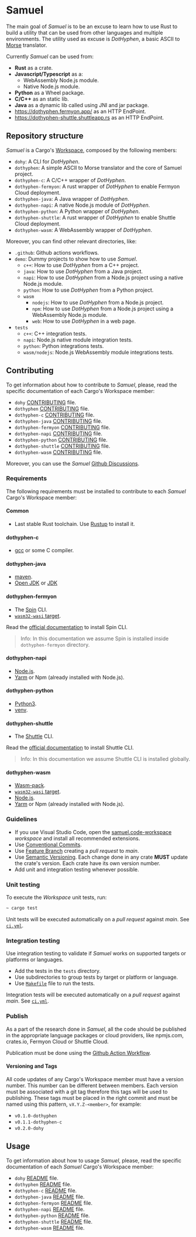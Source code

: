 # Samuel

The main goal of _Samuel_ is to be an excuse to learn how to use Rust to build a utility that can be used from other languages and multiple environments. The utility used as excuse is _DotHyphen_, a basic ASCII to [Morse](https://en.wikipedia.org/wiki/Morse_code) translator.

Currently _Samuel_ can be used from:

* __Rust__ as a crate.
* __Javascript/Typescript__ as a:
  * WebAssembly Node.js module.
  * Native Node.js module.
* __Python__ as a Wheel package.
* __C/C++__ as an static lib.
* __Java__ as a dynamic lib called using JNI and jar package.
* <https://dothyphen.fermyon.app/> as an HTTP EndPoint.
* <https://dothyphen-shuttle.shuttleapp.rs> as an HTTP EndPoint.

## Repository structure

_Samuel_ is a Cargo's [Workspace](https://doc.rust-lang.org/cargo/reference/workspaces.html), composed by the following members:

* `dohy`: A CLI for _DotHyphen_.
* `dothyphen`: A simple ASCII to Morse translator and the core of Samuel project.
* `dothyphen-c`: A C/C++ wrapper of _DotHyphen_.
* `dothyphen-fermyon`: A rust wrapper of _DotHyphen_ to enable Fermyon Cloud deployment.
* `dothyphen-java`: A Java wrapper of _DotHyphen_.
* `dothyphen-napi`: A native Node.js module of _DotHyphen_.
* `dothyphen-python`: A Python wrapper of _DotHyphen_.
* `dothyphen-shuttle`: A rust wrapper of _DotHyphen_ to enable Shuttle Cloud deployment.
* `dothyphen-wasm`: A WebAssembly wrapper of _DotHyphen_.

Moreover, you can find other relevant directories, like:

* `.github`: Github actions workflows.
* `demo`: Dummy projects to show how to use _Samuel_.
  * `c++`: How to use _DotHyphen_ from a C++ project.
  * `java`: How to use _DotHyphen_ from a Java project.
  * `napi`: How to use _DotHyphen_ from a Node.js project using a native Node.js module.
  * `python`: How to use _DotHyphen_ from a Python project.
  * `wasm`
    * `nodejs`: How to use _DotHyphen_ from a Node.js project.
    * `npm`: How to use _DotHyphen_ from a Node.js project using a WebAssembly Node.js module.
    * `web`: How to use _DotHyphen_ in a web page.
* `tests`
  * `c++`: C++ integration tests.
  * `napi`: Node.js native module integration tests.
  * `python`: Python integrations tests.
  * `wasm/nodejs`: Node.js WebAssembly module integrations tests.

## Contributing

To get information about how to contribute to _Samuel_, please, read the specific documentation of each Cargo's Workspace member:

* `dohy` [CONTRIBUTING](./dohy/CONTRIBUTING.md) file.
* `dothyphen` [CONTRIBUTING](./dothyphen/CONTRIBUTING.md) file.
* `dothyphen-c` [CONTRIBUTING](./dothyphen-c/CONTRIBUTING.md) file.
* `dothyphen-java` [CONTRIBUTING](./dothyphen-java/CONTRIBUTING.md) file.
* `dothyphen-fermyon` [CONTRIBUTING](./dothyphen-fermyon/CONTRIBUTING.md) file.
* `dothyphen-napi` [CONTRIBUTING](./dothyphen-napi/CONTRIBUTING.md) file.
* `dothyphen-python` [CONTRIBUTING](./dothyphen-python/CONTRIBUTING.md) file.
* `dothyphen-shuttle` [CONTRIBUTING](./dothyphen-shuttle/CONTRIBUTING.md) file.
* `dothyphen-wasm` [CONTRIBUTING](./dothyphen-wasm/CONTRIBUTING.md) file.

Moreover, you can use the _Samuel_ [Github Discussions](https://github.com/isfegu/samuel/discussions).

### Requirements

The following requirements must be installed to contribute to each _Samuel_ Cargo's Workspace member:

#### Common

* Last stable Rust toolchain. Use [Rustup](https://rustup.rs/) to install it.

#### dothyphen-c

* [gcc](https://gcc.gnu.org/) or some C compiler.

#### dothyphen-java

* [maven](https://maven.apache.org/).
* [Open JDK](https://openjdk.org/) or [JDK](https://www.oracle.com/java/technologies/downloads/)

#### dothyphen-fermyon

* The [Spin](https://developer.fermyon.com/spin) CLI.
* [`wasm32-wasi` target](https://rust-lang.github.io/rustup/concepts/toolchains.html).

Read the [official documentation](https://developer.fermyon.com/spin/install) to install Spin CLI.

> Info: In this documentation we assume Spin is installed inside `dothyphen-fermyon` directory.

#### dothyphen-napi

* [Node.js](https://nodejs.org).
* [Yarm](https://yarnpkg.com/) or Npm (already installed with Node.js).

#### dothyphen-python

* [Python3](https://www.python.org).
* [venv](https://docs.python.org/3/library/venv.html).

#### dothyphen-shuttle

* The [Shuttle](https://docs.shuttle.rs) CLI.

Read the [official documentation](https://docs.shuttle.rs/introduction/installation) to install Shuttle CLI.

> Info: In this documentation we assume Shuttle CLI is installed globally.

#### dothyphen-wasm

* [Wasm-pack](https://rustwasm.github.io/wasm-pack/installer/).
* [`wasm32-wasi` target](https://rust-lang.github.io/rustup/concepts/toolchains.html).
* [Node.js](https://nodejs.org).
* [Yarm](https://yarnpkg.com/) or Npm (already installed with Node.js).

### Guidelines

* If you use Visual Studio Code, open the [samuel.code-workspace](./samuel.code-workspace) _workspace_ and install all recommended extensions.
* Use [Conventional Commits](https://www.conventionalcommits.org).
* Use [Feature Branch](https://www.atlassian.com/git/tutorials/comparing-workflows/feature-branch-workflow) creating a _pull request_ to _main_.
* Use [Semantic Versioning](https://semver.org/). Each change done in any crate __MUST__ update the crate's version. Each crate have its own version number.
* Add unit and integration testing whenever possible.

### Unit testing

To execute the _Workspace_ unit tests, run:

```bash
~ cargo test
```

Unit tests will be executed automatically on a _pull request_ against _main_. See [`ci.yml`](./.github/workflows/ci.yml).

### Integration testing

Use integration testing to validate if _Samuel_ works on supported targets or platforms or languages.

* Add the tests in the `tests` directory.
* Use subdirectories to group tests by target or platform or language.
* Use [`Makefile`](./Makefile) file to run the tests.

Integration tests will be executed automatically on a _pull request_ against _main_. See [`ci.yml`](./.github/workflows/ci.yml).

### Publish

As a part of the research done in _Samuel_, all the code should be published in the appropriate language packages or cloud providers, like npmjs.com, crates.io, Fermyon Cloud or Shuttle Cloud.

Publication must be done using the [Github Action Workflow](../.github/workflows/cd.yml).

#### Versioning and Tags

All code updates of any Cargo's Workspace member must have a version number. This number can be different between members. Each version must be associated with a git tag therefore this tags will be used to publishing. These tags must be placed in the right commit and must be named using this pattern, `vX.Y.Z-<member>`, for example:

* `v0.1.0-dothyphen`
* `v0.1.1-dothyphen-c`
* `v0.2.0-dohy`

## Usage

To get information about how to usage _Samuel_, please, read the specific documentation of each _Samuel_ Cargo's Workspace member:

* `dohy` [README](./dohy/README.md) file.
* `dothyphen` [README](./dothyphen/README.md) file.
* `dothyphen-c` [README](./dothyphen-c/README.md) file.
* `dothyphen-java` [README](./dothyphen-java/README.md) file.
* `dothyphen-fermyon` [README](./dothyphen-fermyon/README.md) file.
* `dothyphen-napi` [README](./dothyphen-napi/README.md) file.
* `dothyphen-python` [README](./dothyphen-python/README.md) file.
* `dothyphen-shuttle` [README](./dothyphen-shuttle/README.md) file.
* `dothyphen-wasm` [README](./dothyphen-wasm/README.md) file.
